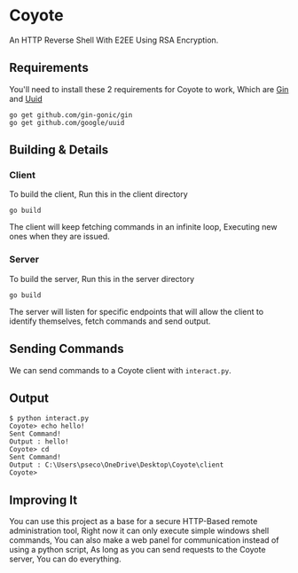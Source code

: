 
# Coyote

An HTTP Reverse Shell With E2EE Using RSA Encryption.

## Requirements
You'll need to install these 2 requirements for Coyote to work, Which are [Gin](github.com/gin-gonic/gin) and [Uuid](github.com/google/uuid)
```
go get github.com/gin-gonic/gin
go get github.com/google/uuid
```
## Building & Details

### Client
To build the client, Run this in the client directory
```
go build
```
The client will keep fetching commands in an infinite loop, Executing new ones when they are issued.

### Server 
To build the server, Run this in the server directory
```
go build
```
The server will listen for specific endpoints that will allow the client to identify themselves, fetch commands and send output.

## Sending Commands
We can send commands to a Coyote client with ``interact.py``.

## Output

```
$ python interact.py
Coyote> echo hello!
Sent Command!
Output : hello!
Coyote> cd
Sent Command!
Output : C:\Users\pseco\OneDrive\Desktop\Coyote\client
Coyote> 
```
## Improving It
You can use this project as a base for a secure HTTP-Based remote administration tool, Right now it can only execute simple windows shell commands, You can also make a web panel for communication instead of using a python script, As long as you can send requests to the Coyote server, You can do everything.
